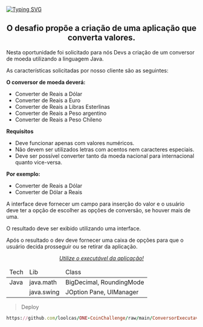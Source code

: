 [![Typing SVG](https://readme-typing-svg.herokuapp.com/?color=0A3871&size=50&center=true&vCenter=true&width=1000&lines=Desafio+de+Conversão;Feito+por+Lucas+de+Moraes;@loolcas+:%29)](https://git.io/typing-svg)

<h2 align="center"> O desafio propõe a criação de uma aplicação que converta valores. </h2>

Nesta oportunidade foi solicitado para nós Devs a criação de um conversor de moeda utilizando a linguagem Java. 

As características solicitadas por nosso cliente são as seguintes:

**O conversor de moeda deverá:**
* Converter de Reais a Dólar
* Converter de Reais a Euro
* Converter de Reais a Libras Esterlinas
* Converter de Reais a Peso argentino
* Converter de Reais a Peso Chileno

**Requisitos**
* Deve funcionar apenas com valores numéricos.
* Não devem ser utilizados letras com acentos nem caracteres especiais.
* Deve ser possível converter tanto da moeda nacional para internacional quanto vice-versa.

**Por exemplo:**
- Converter de Reais a Dólar
- Converter de Dólar a Reais

A interface deve fornecer um campo para inserção do valor e o usuário deve ter a opção de escolher as opções de conversão, se houver mais de uma.

O resultado deve ser exibido utilizando uma interface.

Após o resultado o dev deve fornecer uma caixa de opções para que o usuário decida prosseguir ou se retirar da aplicação.

<p align="center">
<i>
<a href="https://github.com/loolcas/ONE-CoinChallenge/raw/main/ConversorExecutavel.jar" target="_blank">Utilize o executável da aplicação!</a>
</i>
</p>

<table align="center">
  <thead>
    <tr>
      <td>Tech</td>
      <td>Lib</td>
      <td>Class</td>
    </tr>
  </thead>
  <tbody>
    <tr>
      <td>Java</td>
      <td>java.math</td>
      <td>BigDecimal, RoundingMode</td>
    </tr>
    <tr>
      <td></td>
      <td>java.swing</td>
      <td>JOption Pane, UIManager</td>
    </tr>
  </tbody>
</table>

> Deploy
```ruby
https://github.com/loolcas/ONE-CoinChallenge/raw/main/ConversorExecutavel.jar

